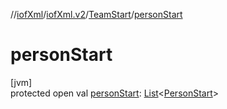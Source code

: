 //[iofXml](../../../index.md)/[iofXml.v2](../index.md)/[TeamStart](index.md)/[personStart](person-start.md)

# personStart

[jvm]\
protected open val [personStart](person-start.md): [List](https://docs.oracle.com/javase/8/docs/api/java/util/List.html)<[PersonStart](../-person-start/index.md)>
